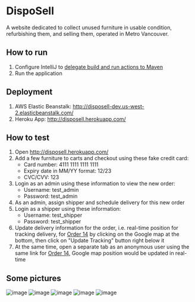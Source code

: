 # DispoSell
A website dedicated to collect unused furniture in usable condition, refurbishing them, and selling them, operated in Metro Vancouver.
## How to run
1. Configure IntelliJ to [delegate build and run actions to Maven](https://www.jetbrains.com/help/idea/delegate-build-and-run-actions-to-maven.html#delegate_to_maven)
2. Run the application
## Deployment
1. AWS Elastic Beanstalk: http://disposell-dev.us-west-2.elasticbeanstalk.com/
2. Heroku App: http://disposell.herokuapp.com/
## How to test
1. Open http://disposell.herokuapp.com/
2. Add a few furniture to carts and checkout using these fake credit card:
	* Card number: 4111 1111 1111 1111
	* Expiry date in MM/YY format: 12/23
	* CVC/CVV: 123
3. Login as an admin using these information to view the new order:
	* Username: test_admin
	* Password: test_admin
4. As an admin, assign shipper and schedule delivery for this new order
5. Login as a shipper using these information:
	* Username: test_shipper
	* Password: test_shipper
6. Update delivery information for the order, i.e. real-time position for tracking delivery, for [Order 14](http://disposell.herokuapp.com/orderDetails/14) by clicking on the Google map at the bottom, then click on "Update Tracking" button right below it
7. At the same time, open a separate tab as an anonymous user using the same link for [Order 14](http://disposell.herokuapp.com/orderDetails/14), Google map position would be updated in real-time
## Some pictures 
![image](https://user-images.githubusercontent.com/62549740/215921906-5ed519c0-59e1-45d2-a042-22d62f09f592.png)
![image](https://user-images.githubusercontent.com/62549740/215922181-25dfdc24-b997-4dec-b78e-60533c299d23.png)
![image](https://user-images.githubusercontent.com/62549740/215922263-bafefa79-8499-4d25-a99a-1d588e498462.png)
![image](https://user-images.githubusercontent.com/62549740/215922360-c71e3b0e-8587-447c-87d9-eb6e9f0dba37.png)
![image](https://user-images.githubusercontent.com/62549740/215922441-380a1756-745d-47e0-9220-39aed9b4d951.png)

